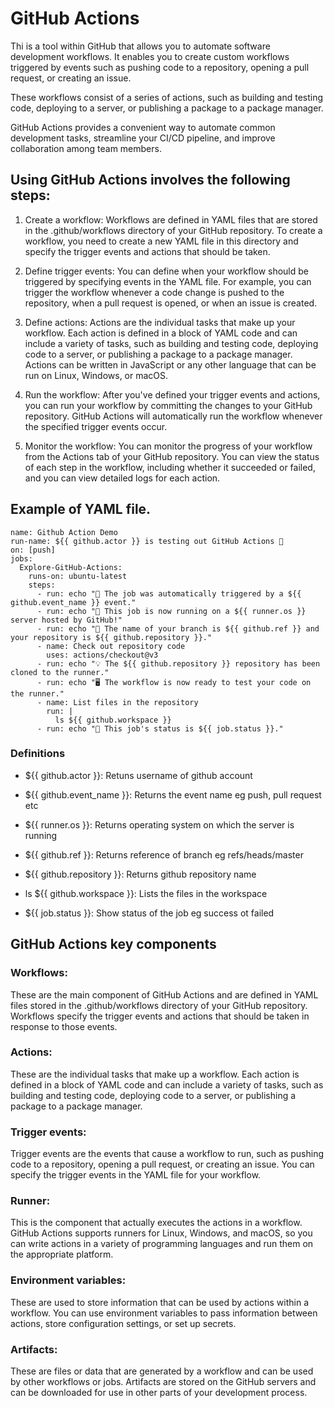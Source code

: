 # GitHub Actions
Thi is a tool within GitHub that allows you to automate software development workflows. It enables you to create custom workflows triggered by events such as pushing code to a repository, opening a pull request, or creating an issue.

These workflows consist of a series of actions, such as building and testing code, deploying to a server, or publishing a package to a package manager.

GitHub Actions provides a convenient way to automate common development tasks, streamline your CI/CD pipeline, and improve collaboration among team members.


## Using GitHub Actions involves the following steps:

1. Create a workflow: Workflows are defined in YAML files that are stored in the .github/workflows directory of your GitHub repository. To create a workflow, you need to create a new YAML file in this directory and specify the trigger events and actions that should be taken.

2. Define trigger events: You can define when your workflow should be triggered by specifying events in the YAML file. For example, you can trigger the workflow whenever a code change is pushed to the repository, when a pull request is opened, or when an issue is created.

3. Define actions: Actions are the individual tasks that make up your workflow. Each action is defined in a block of YAML code and can include a variety of tasks, such as building and testing code, deploying code to a server, or publishing a package to a package manager. Actions can be written in JavaScript or any other language that can be run on Linux, Windows, or macOS.

4. Run the workflow: After you've defined your trigger events and actions, you can run your workflow by committing the changes to your GitHub repository. GitHub Actions will automatically run the workflow whenever the specified trigger events occur.

5. Monitor the workflow: You can monitor the progress of your workflow from the Actions tab of your GitHub repository. You can view the status of each step in the workflow, including whether it succeeded or failed, and you can view detailed logs for each action.


##  Example of YAML file.

```
name: Github Action Demo
run-name: ${{ github.actor }} is testing out GitHub Actions 🚀
on: [push]
jobs:
  Explore-GitHub-Actions:
    runs-on: ubuntu-latest
    steps:
      - run: echo "🎉 The job was automatically triggered by a ${{ github.event_name }} event."
      - run: echo "🐧 This job is now running on a ${{ runner.os }} server hosted by GitHub!"
      - run: echo "🔎 The name of your branch is ${{ github.ref }} and your repository is ${{ github.repository }}."
      - name: Check out repository code
        uses: actions/checkout@v3
      - run: echo "💡 The ${{ github.repository }} repository has been cloned to the runner."
      - run: echo "🖥️ The workflow is now ready to test your code on the runner."
      - name: List files in the repository
        run: |
          ls ${{ github.workspace }}
      - run: echo "🍏 This job's status is ${{ job.status }}."
   ```
   
### Definitions
- ${{ github.actor }}: 
Retuns username of github account

- ${{ github.event_name }}:
Returns the event name eg push, pull request etc

- ${{ runner.os }}:
Returns operating system on which the server is running

- ${{ github.ref }}:
Returns reference of branch eg refs/heads/master

- ${{ github.repository }}:
Returns github repository name

- ls ${{ github.workspace }}:
Lists the files in the workspace

- ${{ job.status }}:
Show status of the job eg success ot failed


## GitHub Actions key components
### Workflows:
These are the main component of GitHub Actions and are defined in YAML files stored in the .github/workflows directory of your GitHub repository. Workflows specify the trigger events and actions that should be taken in response to those events.

### Actions:
These are the individual tasks that make up a workflow. Each action is defined in a block of YAML code and can include a variety of tasks, such as building and testing code, deploying code to a server, or publishing a package to a package manager.

### Trigger events:
Trigger events are the events that cause a workflow to run, such as pushing code to a repository, opening a pull request, or creating an issue. You can specify the trigger events in the YAML file for your workflow.

### Runner:
This is the component that actually executes the actions in a workflow. GitHub Actions supports runners for Linux, Windows, and macOS, so you can write actions in a variety of programming languages and run them on the appropriate platform.

###  Environment variables:
These are used to store information that can be used by actions within a workflow. You can use environment variables to pass information between actions, store configuration settings, or set up secrets.

### Artifacts: 
These are files or data that are generated by a workflow and can be used by other workflows or jobs. Artifacts are stored on the GitHub servers and can be downloaded for use in other parts of your development process. 
